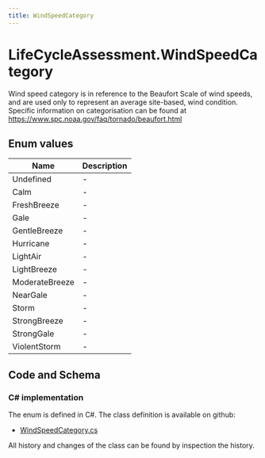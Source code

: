 ```yaml
---
title: WindSpeedCategory
---
```


# LifeCycleAssessment.WindSpeedCategory

Wind speed category is in reference to the Beaufort Scale of wind speeds, and are used only to represent an average site-based, wind condition. Specific information on categorisation can be found at https://www.spc.noaa.gov/faq/tornado/beaufort.html

## Enum values

| Name            | Description                                                    |
|-----------------|----------------------------------------------------------------|
| Undefined |  -  |
| Calm |  -  |
| FreshBreeze |  -  |
| Gale |  -  |
| GentleBreeze |  -  |
| Hurricane |  -  |
| LightAir |  -  |
| LightBreeze |  -  |
| ModerateBreeze |  -  |
| NearGale |  -  |
| Storm |  -  |
| StrongBreeze |  -  |
| StrongGale |  -  |
| ViolentStorm |  -  |


## Code and Schema

### C# implementation

The enum is defined in C#. The class definition is available on github:

- [WindSpeedCategory.cs](https://github.com/BHoM/BHoM/blob/develop/LifeCycleAssessment_oM/Enums/WindSpeedCategory.cs)

All history and changes of the class can be found by inspection the history.
